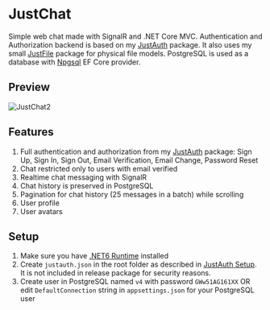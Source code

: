 # JustChat
Simple web chat made with SignalR and .NET Core MVC. Authentication and Authorization backend is based on my [JustAuth](https://github.com/Vansh0t/JustAuth) package. It also uses my small [JustFile](https://github.com/Vansh0t/JustFile) package for physical file models. PostgreSQL is used as a database with [Npgsql](https://www.npgsql.org) EF Core provider.
## Preview
![JustChat2](https://user-images.githubusercontent.com/35566242/170767549-ea2d441e-fc11-4d13-b4b5-5d44117a59cd.gif)
## Features
1. Full authentication and authorization from my [JustAuth](https://github.com/Vansh0t/JustAuth) package: Sign Up, Sign In, Sign Out, Email Verification, Email Change, Password Reset
2. Chat restricted only to users with email verified
3. Realtime chat messaging with SignalR
4. Chat history is preserved in PostgreSQL
5. Pagination for chat history (25 messages in a batch) while scrolling
6. User profile
7. User avatars
## Setup
1. Make sure you have [.NET6 Runtime](https://dotnet.microsoft.com/en-us/download) installed
1. Create ``justauth.json`` in the root folder as described in [JustAuth Setup](https://github.com/Vansh0t/JustAuth#justauthjson). It is not included in release package for security reasons.
2. Create user in PostgreSQL named ``v4`` with password ``GWw51AG161XX`` OR edit ``DefaultConnection`` string in ``appsettings.json`` for your PostgreSQL user
